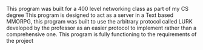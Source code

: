 This program was built for a 400 level networking class as part of my CS degree This program is designed to act as a server in a Text based MMORPG, this program was built to use the arbitrary protocol called LURK developed by the professor as an easier protocol to implement rather than a comprehensive one. This program is fully functioning to the requirements of the project
